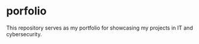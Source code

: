 # porfolio
This repository serves as my portfolio for showcasing my projects in IT and cybersecurity.
